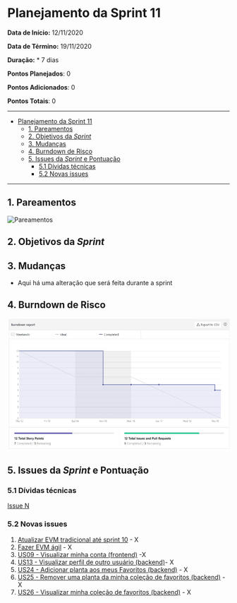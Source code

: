 # Planejamento da Sprint 11

**Data de Início:** 12/11/2020  

**Data de Término:** 19/11/2020

**Duração:** * 7 dias

**Pontos Planejados**: 0

**Pontos Adicionados**: 0

**Pontos Totais**: 0

-------

- [Planejamento da Sprint 11](#planejamento-da-sprint-11)
  - [1. Pareamentos](#1-pareamentos)
  - [2. Objetivos da _Sprint_](#2-objetivos-da-sprint)
  - [3. Mudanças](#3-mudanças)
  - [4. Burndown de Risco](#4-burndown-de-risco)
  - [5. Issues da _Sprint_ e Pontuação](#5-issues-da-sprint-e-pontuação)
    - [5.1 Dívidas técnicas](#51-dívidas-técnicas)
    - [5.2 Novas issues](#52-novas-issues)
    <!-- - [5.3 Issues pós reunião](#53-issues-pós-reunião) -->

-------

## 1. Pareamentos

![Pareamentos](img/pairing.jpg)

## 2. Objetivos da _Sprint_

## 3. Mudanças

- Aqui há uma alteração que será feita durante a sprint

## 4. Burndown de Risco

![risk_burndown](img/burndown.jpg)

## 5. Issues da _Sprint_ e Pontuação

### 5.1 Dívidas técnicas

[Issue N](https://github.com/fga-eps-mds/2020.1-GaiaDex-)

### 5.2 Novas issues

1. [Atualizar EVM tradicional até sprint 10](https://github.com/fga-eps-mds/2020.1-GaiaDex-wiki/issues/124) - X
2. [Fazer EVM ágil](https://github.com/fga-eps-mds/2020.1-GaiaDex-wiki/issues/125) - X
3. [US09 - Visualizar minha conta (frontend)](https://github.com/fga-eps-mds/2020.1-GaiaDex-FrontEnd/issues/) -X
4. [US13 - Visualizar perfil de outro usuário (backend)](https://github.com/fga-eps-mds/2020.1-GaiaDex-BackEnd/issues/)- X
5. [US24 - Adicionar planta aos meus Favoritos (backend)](https://github.com/fga-eps-mds/2020.1-GaiaDex-BackEnd/issues/) - X
6. [US25 - Remover uma planta da minha coleção de favoritos (backend)](https://github.com/fga-eps-mds/2020.1-GaiaDex-BackEnd/issues/) - X
7. [US26 - Visualizar minha coleção de favoritos (backend)](https://github.com/fga-eps-mds/2020.1-GaiaDex-BackEnd/issues/) - X